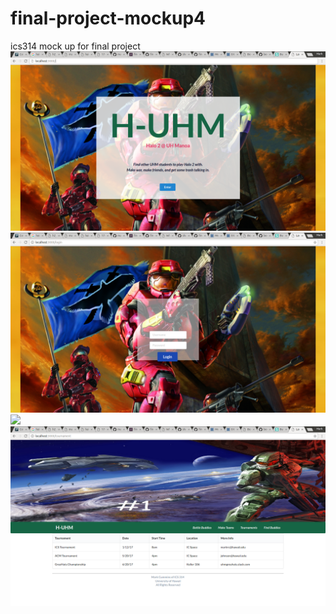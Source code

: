 # final-project-mockup4
ics314 mock up for final project
<img class="ui image" src="landing.png">
<img class="ui image" src="loginpage.png">
<img class="ui image" src="home.png">
<img class="ui image" src="tournament.png">
